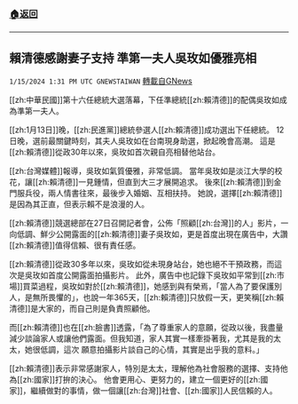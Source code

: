 ###  [:house:返回](README.md)
---


## 賴清德感謝妻子支持 準第一夫人吳玫如優雅亮相
`1/15/2024 1:31 PM UTC GNEWSTAIWAN` [轉載自GNews](https://gnews.org/articles/2221309)



[[zh:中華民國]]第十六任總統大選落幕，下任準總統[[zh:賴清德]]的配偶吳玫如成為準第一夫人。

  

[[zh:1月13日]]晚，[[zh:民進黨]]總統參選人[[zh:賴清德]]成功選出下任總統。 12日晚，選前最關鍵時刻，其夫人吳玫如在台南現身助選，掀起晚會高潮。 這是[[zh:賴清德]]從政30年以來，吳玫如首次親自亮相替他站台。

  

[[zh:台灣媒體]]報導，吳玫如氣質優雅，非常低調。 當年吳玫如是淡江大學的校花，讓[[zh:賴清德]]一見鍾情，但直到大三才展開追求。 後來[[zh:賴清德]]到金門服兵役，兩人情書往來，最後步入婚姻、互相扶持。 她說，選擇[[zh:賴清德]]是因為其正直，但表示賴不是浪漫的人。

  
  

[[zh:賴清德]]競選總部在27日召開記者會，公佈「照顧[[zh:台灣]]的人」影片，一向低調、鮮少公開露面的[[zh:賴清德]]妻子吳玫如，更是首度出現在廣告中，大讚[[zh:賴清德]]值得信賴、很有責任感。

  
  

[[zh:賴清德]]從政30多年以來，吳玫如從未現身站台，她也絕不干預政務，而這次是吳玫如首度公開露面拍攝影片。 此外，廣告中也記錄下吳玫如平常到[[zh:市場]]買菜過程，吳玫如對於[[zh:賴清德]]，她感到與有榮焉，「當人為了要保護別人，是無所畏懼的」，也說一年365天，[[zh:賴清德]]只放假一天，更笑稱[[zh:賴清德]]是大家的，而自己則是負責照顧他。

  
  

而[[zh:賴清德]]也在[[zh:臉書]]透露，「為了尊重家人的意願，從政以後，我盡量減少談論家人或讓他們露面。但我知道，家人其實一樣牽掛著我，尤其是我的太太，她很低調，這次 願意拍攝影片談自己的心情，其實是出乎我的意料。」

  

[[zh:賴清德]]表示非常感謝家人，特別是太太，理解他為社會服務的選擇、支持他為[[zh:國家]]打拚的決心。 他會更用心、更努力的，建立一個更好的[[zh:國家]]，繼續做對的事情，做一個讓[[zh:台灣]]社會、[[zh:國家]]人民信賴的人。


